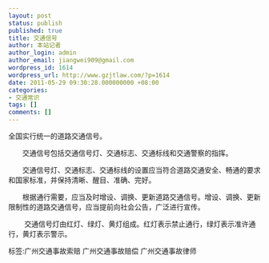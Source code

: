 ```yaml
---
layout: post
status: publish
published: true
title: 交通信号
author: 本站记者
author_login: admin
author_email: jiangwei909@gmail.com
wordpress_id: 1614
wordpress_url: http://www.gzjtlaw.com/?p=1614
date: 2011-05-29 09:30:28.000000000 +08:00
categories:
- 交通常识
tags: []
comments: []
---
```

全国实行统一的道路交通信号。　　交通信号包括交通信号灯、交通标志、交通标线和交通警察的指挥。 　　交通信号灯、交通标志、交通标线的设置应当符合道路交通安全、畅通的要求和国家标准，并保持清晰、醒目、准确、完好。 　　根据通行需要，应当及时增设、调换、更新道路交通信号。增设、调换、更新限制性的道路交通信号，应当提前向社会公告，广泛进行宣传。 　　 交通信号灯由红灯、绿灯、黄灯组成。红灯表示禁止通行，绿灯表示准许通行，黄灯表示警示。 标签:广州交通事故索赔 广州交通事故赔偿 广州交通事故律师
